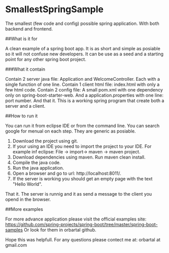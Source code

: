 # SmallestSpringSample

The smallest (few code and config) possible spring application. With both backend and frontend.

##What is it for

A clean example of a spring boot app.
It is as short and simple as posiable so it will not confuse new developers.
It can be use as a seed and a starting point for any other spring boot project.

###What it contain

Contain 2 server java file: Application and WelcomeController. Each with a single function of one line.
Contain 1 client html file: index.html with only a few html code.
Contain 2 config file: A small pom.xml with one dependency only on spring-boot-starter-web. And a application.properties with one line: port number.
And that it. This is a working spring program that create both a server and a client.

##How to run it

You can run it from eclipse IDE or from the command line. You can search google for menual on each step. They are generic as posiable. 
1. Download the project using git.
2. If your using an IDE you need to import the project to your IDE. For example inf eclipse:
File -> import-> maven -> maven project.
3. Download dependencies using maven. Run maven clean install. 
4. Compile the java code.
5. Run the java application. 
6. Open a browser and go to url: http://localhost:8011/.
7. If the server is working you should get an empty page with the text "Hello World".

That it. The server is runnig and it as send a message to the client you opend in the browser.

##More examples

For more advance application please visit the official examples site: https://github.com/spring-projects/spring-boot/tree/master/spring-boot-samples
Or look for them in orbartal github.

Hope this was helpfull.
For any questions please contect me at: orbartal at gmail.com
